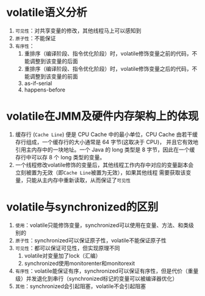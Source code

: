 # volatile语义分析
1. `可见性`：对共享变量的修改，其他线程马上可以感知到
2. `原子性`：不能保证
3. `有序性`：
   1. 重排序（编译阶段、指令优化阶段）时，volatile修饰变量之前的代码，不能调整到该变量的后面
   2. 重排序（编译阶段、指令优化阶段）时，volatile修饰变量之后的代码，不能调整到该变量的前面
   3. as-if-serial
   4. happens-before
   
# volatile在JMM及硬件内存架构上的体现
1. 缓存行 (`Cache Line`) 便是 CPU Cache 中的最小单位，CPU Cache 由若干缓存行组成，一个缓存行的大小通常是 64 字节(这取决于 CPU)，
   并且它有效地引用主内存中的一块地址。一个 Java 的 long 类型是 8 字节，因此在一个缓存行中可以存 8 个 long 类型的变量。
2. 一个线程修改volatile修饰的变量后，其他线程工作内存中对应的变量副本会立刻被置为无效（即`Cache Line`被置为无效），如果其他线程
   需要获取该变量，只能从主内存中重新读取，从而保证了`可见性`

# volatile与synchronized的区别
1. `使用`：volatile只能修饰变量，synchronized可以使用在变量、方法、和类级别的
2. `原子性`：synchronized可以保证原子性，volatile不能保证原子性
3. `可见性`：都可以保证可见性，但实现原理不同
   1. volatile对变量加了lock（汇编）
   2. synchronized使用monitorenter和monitorexit
4. `有序性`：volatile能保证有序，synchronized可以保证有序性，但是代价（重量级）并发退化到串行（synchronized标记的变量可以被编译器优化）
5. `其他`：synchronized会引起阻塞，volatile不会引起阻塞

   

